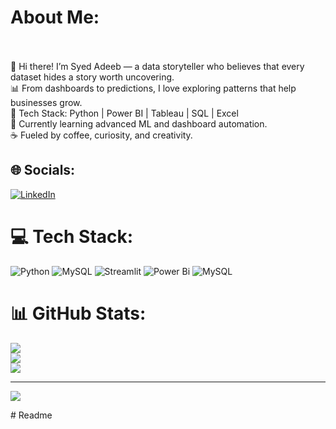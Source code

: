 # About Me:
<br><br>👋 Hi there! I’m Syed Adeeb — a data storyteller who believes that every dataset hides a story worth uncovering.<br>📊 From dashboards to predictions, I love exploring patterns that help businesses grow.<br>🧰 Tech Stack: Python | Power BI | Tableau | SQL | Excel<br>🌱 Currently learning advanced ML and dashboard automation.<br>☕ Fueled by coffee, curiosity, and creativity.


## 🌐 Socials:
[![LinkedIn](https://img.shields.io/badge/LinkedIn-%230077B5.svg?logo=linkedin&logoColor=white)](https://www.linkedin.com/in/syed-adeeb-/) 

# 💻 Tech Stack:
![Python](https://img.shields.io/badge/python-3670A0?style=for-the-badge&logo=python&logoColor=ffdd54) ![MySQL](https://img.shields.io/badge/mysql-4479A1.svg?style=for-the-badge&logo=mysql&logoColor=white) ![Streamlit](https://img.shields.io/badge/Streamlit-%23FE4B4B.svg?style=for-the-badge&logo=streamlit&logoColor=white) ![Power Bi](https://img.shields.io/badge/power_bi-F2C811?style=for-the-badge&logo=powerbi&logoColor=black) ![MySQL](https://img.shields.io/badge/mysql-4479A1.svg?style=for-the-badge&logo=mysql&logoColor=white)
# 📊 GitHub Stats:
![](https://github-readme-stats.vercel.app/api?username=say-Adeeb&theme=dark&hide_border=false&include_all_commits=false&count_private=false)<br/>
![](https://nirzak-streak-stats.vercel.app/?user=say-Adeeb&theme=dark&hide_border=false)<br/>
![](https://github-readme-stats.vercel.app/api/top-langs/?username=say-Adeeb&theme=dark&hide_border=false&include_all_commits=false&count_private=false&layout=compact)

---
[![](https://visitcount.itsvg.in/api?id=say-Adeeb&icon=0&color=0)](https://visitcount.itsvg.in)

<!-- Proudly created with GPRM ( https://gprm.itsvg.in ) --># Readme

